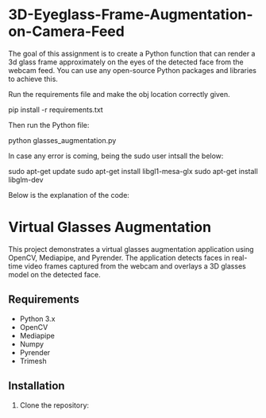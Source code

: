 # 3D-Eyeglass-Frame-Augmentation-on-Camera-Feed
The goal of this assignment is to create a Python function that can render a 3d glass frame approximately on the eyes of the detected face from the webcam feed. You can use any open-source Python packages and libraries to achieve this.

Run the requirements file and make the obj location correctly given.

pip install -r requirements.txt

Then run the Python file:

python glasses_augmentation.py

In case any error is coming, being the sudo user intsall the below:

sudo apt-get update
sudo apt-get install libgl1-mesa-glx
sudo apt-get install libglm-dev

Below is the explanation of the code:
# Virtual Glasses Augmentation

This project demonstrates a virtual glasses augmentation application using OpenCV, Mediapipe, and Pyrender. The application detects faces in real-time video frames captured from the webcam and overlays a 3D glasses model on the detected face.

## Requirements

- Python 3.x
- OpenCV
- Mediapipe
- Numpy
- Pyrender
- Trimesh

## Installation

1. Clone the repository:


